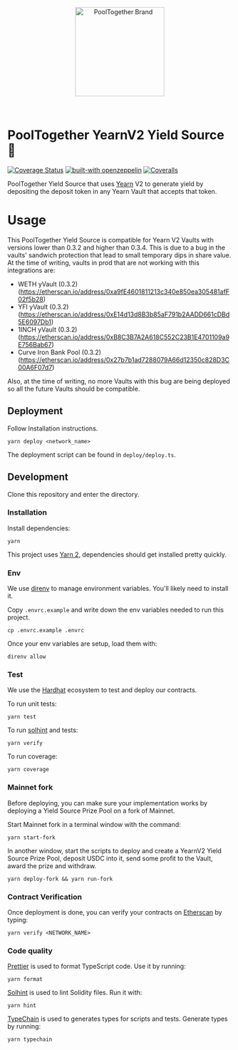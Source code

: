 <p align="center">
  <a href="https://github.com/pooltogether/pooltogether--brand-assets">
    <img src="https://github.com/pooltogether/pooltogether--brand-assets/blob/977e03604c49c63314450b5d432fe57d34747c66/logo/pooltogether-logo--purple-gradient.png?raw=true" alt="PoolTogether Brand" style="max-width:100%;" width="200">
  </a>
</p>

<br />

# PoolTogether YearnV2 Yield Source 👻

[![Coverage Status](https://coveralls.io/repos/github/jmonteer/pooltogether-yearnv2-yield-source/badge.svg?branch=master)](https://coveralls.io/github/jmonteer/pooltogether-yearnv2-yield-source?branch=master) [![built-with openzeppelin](https://img.shields.io/badge/built%20with-OpenZeppelin-3677FF)](https://docs.openzeppelin.com/) [![Coveralls](https://github.com/jmonteer/pooltogether-yearnv2-yield-source/actions/workflows/main.yml/badge.svg)](https://github.com/jmonteer/pooltogether-yearnv2-yield-source/actions/workflows/main.yml)


PoolTogether Yield Source that uses [Yearn](https://yearn.finance/) V2 to generate yield by depositing the deposit token in any Yearn Vault that accepts that token.

# Usage
This PoolTogether Yield Source is compatible for Yearn V2 Vaults with versions lower than 0.3.2 and higher than 0.3.4. This is due to a bug in the vaults' sandwich protection that lead to small temporary dips in share value. At the time of writing, vaults in prod that are not working with this integrations are:
- WETH yVault (0.3.2) (https://etherscan.io/address/0xa9fE4601811213c340e850ea305481afF02f5b28)
- YFI yVault (0.3.2) (https://etherscan.io/address/0xE14d13d8B3b85aF791b2AADD661cDBd5E6097Db1)
- 1INCH yVault (0.3.2) (https://etherscan.io/address/0xB8C3B7A2A618C552C23B1E4701109a9E756Bab67)
- Curve Iron Bank Pool (0.3.2) (https://etherscan.io/address/0x27b7b1ad7288079A66d12350c828D3C00A6F07d7)

Also, at the time of writing, no more Vaults with this bug are being deployed so all the future Vaults should be compatible.

## Deployment
Follow Installation instructions.

`yarn deploy <network_name>`

The deployment script can be found in `deploy/deploy.ts`.

## Development

Clone this repository and enter the directory.

### Installation

Install dependencies:

```
yarn
```

This project uses [Yarn 2](https://yarnpkg.com), dependencies should get installed pretty quickly.

### Env

We use [direnv](https://direnv.net) to manage environment variables. You'll likely need to install it.

Copy `.envrc.example` and write down the env variables needed to run this project.
```
cp .envrc.example .envrc
```

Once your env variables are setup, load them with:
```
direnv allow
```

### Test

We use the [Hardhat](https://hardhat.org) ecosystem to test and deploy our contracts.

To run unit tests:

```
yarn test
```

To run [solhint](https://protofire.github.io/solhint/) and tests:

```
yarn verify
```

To run coverage:

```
yarn coverage
```

### Mainnet fork

Before deploying, you can make sure your implementation works by deploying a Yield Source Prize Pool on a fork of Mainnet.

Start Mainnet fork in a terminal window with the command:

```
yarn start-fork
```

In another window, start the scripts to deploy and create a YearnV2 Yield Source Prize Pool, deposit USDC into it, send some profit to the Vault, award the prize and withdraw. 

```
yarn deploy-fork && yarn run-fork
```

### Contract Verification

Once deployment is done, you can verify your contracts on [Etherscan](https://etherscan.io) by typing:

```
yarn verify <NETWORK_NAME>
```

### Code quality

[Prettier](https://prettier.io) is used to format TypeScript code. Use it by running:

```
yarn format
```

[Solhint](https://protofire.github.io/solhint/) is used to lint Solidity files. Run it with:
```
yarn hint
```

[TypeChain](https://github.com/ethereum-ts/Typechain) is used to generates types for scripts and tests. Generate types by running:
```
yarn typechain
```
